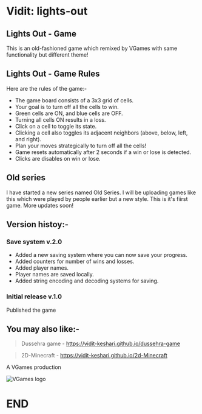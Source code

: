 # Vidit: lights-out
## Lights Out - Game
This is an old-fashioned game which remixed by VGames with same functionality but different theme!

## Lights Out - Game Rules
Here are the rules of the game:-
- The game board consists of a 3x3 grid of cells.
- Your goal is to turn off all the cells to win.
- Green cells are ON, and blue cells are OFF.
- Turning all cells ON results in a loss.
- Click on a cell to toggle its state.
- Clicking a cell also toggles its adjacent neighbors (above, below, left, and right).
- Plan your moves strategically to turn off all the cells!
- Game resets automatically after 2 seconds if a win or lose is detected.
- Clicks are disables on win or lose.

## Old series
I have started a new series named Old Series. I will be uploading games like this which were played by people earlier but a new style.
This is it's fiirst game.
More updates soon!

## Version histoy:-
### Save system v.2.0
- Added a new saving system where you can now save your progress.
- Added counters for number of wins and losses.
- Added player names.
- Player names are saved locally.
- Added string encoding and decoding systems for saving.

### Initial release v.1.0
Published the game

## You may also like:-
> Dussehra game - https://vidit-keshari.github.io/dussehra-game

> 2D-Minecraft - https://vidit-keshari.github.io/2d-Minecraft

A VGames production

![VGames logo](https://github.com/user-attachments/assets/78de385e-f51f-4c4a-8f83-b54cbcd5990b)

# END
